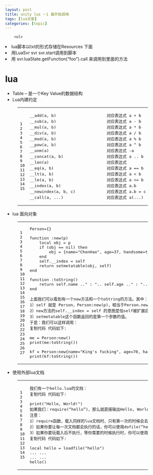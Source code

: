 ```yaml
---
layout: post
title: unity lua －1 最开始调用 
tags: [lua文章]
categories: [topic]
---
```


      
        <ul>
<li>lua脚本以txt的形式存储在Resources 下面</li>
<li>用LuaSvr svr  svr.start调用到脚本 </li>
<li>用 svr.luaState.getFunction(“foo”).call 来调用到里面的方法</li>
</ul>
<h1 id="lua"><a href="https://czy123.github.io/#lua" class="headerlink" title="lua"></a>lua</h1><ul>
<li>Table – 是一个Key Value的数据结构</li>
<li>Lua内建约定</li>
</ul>
<figure class="highlight livecodeserver"><table><tr><td class="gutter"><pre><span class="line">1</span><br><span class="line">2</span><br><span class="line">3</span><br><span class="line">4</span><br><span class="line">5</span><br><span class="line">6</span><br><span class="line">7</span><br><span class="line">8</span><br><span class="line">9</span><br><span class="line">10</span><br><span class="line">11</span><br><span class="line">12</span><br><span class="line">13</span><br><span class="line">14</span><br><span class="line">15</span><br></pre></td><td class="code"><pre><span class="line">__add(<span class="operator">a</span>, b)                     对应表达式 <span class="operator">a</span> + b</span><br><span class="line">__sub(<span class="operator">a</span>, b)                     对应表达式 <span class="operator">a</span> - b</span><br><span class="line">__mul(<span class="operator">a</span>, b)                     对应表达式 <span class="operator">a</span> * b</span><br><span class="line">__div(<span class="operator">a</span>, b)                     对应表达式 <span class="operator">a</span> / b</span><br><span class="line">__mod(<span class="operator">a</span>, b)                     对应表达式 <span class="operator">a</span> % b</span><br><span class="line">__pow(<span class="operator">a</span>, b)                     对应表达式 <span class="operator">a</span> ^ b</span><br><span class="line">__unm(<span class="operator">a</span>)                        对应表达式 -<span class="operator">a</span></span><br><span class="line">__concat(<span class="operator">a</span>, b)                  对应表达式 <span class="operator">a</span> .. b</span><br><span class="line">__len(<span class="operator">a</span>)                        对应表达式 </span><br><span class="line">__eq(<span class="operator">a</span>, b)                      对应表达式 <span class="operator">a</span> == b</span><br><span class="line">__lt(<span class="operator">a</span>, b)                      对应表达式 <span class="operator">a</span> &lt; b</span><br><span class="line">__le(<span class="operator">a</span>, b)                      对应表达式 <span class="operator">a</span> &lt;= b</span><br><span class="line">__index(<span class="operator">a</span>, b)                   对应表达式 <span class="operator">a</span>.b</span><br><span class="line">__newindex(<span class="operator">a</span>, b, c)             对应表达式 <span class="operator">a</span>.b = c</span><br><span class="line">__call(<span class="operator">a</span>, ...)                  对应表达式 <span class="operator">a</span>(...)</span><br></pre></td></tr></table></figure>
<ul>
<li>lua 面向对象</li>
</ul>
<figure class="highlight monkey"><table><tr><td class="gutter"><pre><span class="line">1</span><br><span class="line">2</span><br><span class="line">3</span><br><span class="line">4</span><br><span class="line">5</span><br><span class="line">6</span><br><span class="line">7</span><br><span class="line">8</span><br><span class="line">9</span><br><span class="line">10</span><br><span class="line">11</span><br><span class="line">12</span><br><span class="line">13</span><br><span class="line">14</span><br><span class="line">15</span><br><span class="line">16</span><br><span class="line">17</span><br><span class="line">18</span><br><span class="line">19</span><br><span class="line">20</span><br><span class="line">21</span><br><span class="line">22</span><br><span class="line">23</span><br><span class="line">24</span><br><span class="line">25</span><br><span class="line">26</span><br><span class="line">27</span><br></pre></td><td class="code"><pre><span class="line">Person={}</span><br><span class="line"> </span><br><span class="line"><span class="function"><span class="keyword">function</span> :</span><span class="keyword">new</span>(p)</span><br><span class="line">    <span class="keyword">local</span> obj = p</span><br><span class="line">    <span class="keyword">if</span> (obj == nil) <span class="keyword">then</span></span><br><span class="line">        obj = {name=<span class="string">"ChenHao"</span>, age=<span class="number">37</span>, handsome=<span class="literal">true</span>}</span><br><span class="line">    <span class="keyword">end</span></span><br><span class="line">    <span class="variable">self</span>.__index = <span class="variable">self</span></span><br><span class="line">    <span class="keyword">return</span> setmetatable(obj, <span class="variable">self</span>)</span><br><span class="line"><span class="keyword">end</span></span><br><span class="line"> </span><br><span class="line"><span class="function"><span class="keyword">function</span> :</span>toString()</span><br><span class="line">    <span class="keyword">return</span> <span class="variable">self</span>.name ..<span class="string">" : "</span>.. <span class="variable">self</span>.age ..<span class="string">" : "</span>.. (<span class="variable">self</span>.handsome <span class="literal">and</span> <span class="string">"handsome"</span> <span class="literal">or</span> <span class="string">"ugly"</span>)</span><br><span class="line"><span class="keyword">end</span></span><br><span class="line"></span><br><span class="line">上面我们可以看到有一个<span class="keyword">new</span>方法和一个toString的方法。其中：</span><br><span class="line"><span class="number">1</span>）<span class="variable">self</span> 就是 Person，Person:<span class="keyword">new</span>(p)，相当于Person.<span class="keyword">new</span>(<span class="variable">self</span>, p)</span><br><span class="line"><span class="number">2</span>）<span class="keyword">new</span>方法的<span class="variable">self</span>.__index = <span class="variable">self</span> 的意图是怕<span class="variable">self</span>被扩展后改写，所以，让其保持原样</span><br><span class="line"><span class="number">3</span>）setmetatable这个函数返回的是第一个参数的值。</span><br><span class="line">于是：我们可以这样调用：</span><br><span class="line">复制代码 代码如下:</span><br><span class="line"></span><br><span class="line">me = Person:<span class="keyword">new</span>()</span><br><span class="line"><span class="built_in">print</span>(me:toString())</span><br><span class="line"> </span><br><span class="line">kf = Person:<span class="keyword">new</span>{name=<span class="string">"King's fucking"</span>, age=<span class="number">70</span>, handsome=<span class="literal">false</span>}</span><br><span class="line"><span class="built_in">print</span>(kf:toString())</span><br></pre></td></tr></table></figure>
<ul>
<li>使用外部lua文档</li>
</ul>
<figure class="highlight stylus"><table><tr><td class="gutter"><pre><span class="line">1</span><br><span class="line">2</span><br><span class="line">3</span><br><span class="line">4</span><br><span class="line">5</span><br><span class="line">6</span><br><span class="line">7</span><br><span class="line">8</span><br><span class="line">9</span><br><span class="line">10</span><br><span class="line">11</span><br><span class="line">12</span><br><span class="line">13</span><br><span class="line">14</span><br><span class="line">15</span><br></pre></td><td class="code"><pre><span class="line">我们有一个hello.lua的文档：</span><br><span class="line">复制代码 代码如下:</span><br><span class="line"></span><br><span class="line"><span class="function"><span class="title">print</span><span class="params">(<span class="string">"Hello, World!"</span>)</span></span></span><br><span class="line">如果我们：<span class="function"><span class="title">require</span><span class="params">(“hello”)</span></span>，那么就直接输出Hello, World！了。</span><br><span class="line">注意：</span><br><span class="line"><span class="number">1</span>）require函数，载入同样的lua文档时，只有第一次的时候会去执行，后面的相同的都不执行了。</span><br><span class="line"><span class="number">2</span>）如果你要让每一次文档都会执行的话，你可以使用<span class="function"><span class="title">dofile</span><span class="params">(“hello”)</span></span>函数</span><br><span class="line"><span class="number">3</span>）如果你要玩载入后不执行，等你需要的时候执行时，你可以使用 <span class="function"><span class="title">loadfile</span><span class="params">()</span></span>函数，如下所示：</span><br><span class="line">复制代码 代码如下:</span><br><span class="line"></span><br><span class="line">local hello = <span class="function"><span class="title">loadfile</span><span class="params">(<span class="string">"hello"</span>)</span></span></span><br><span class="line">... ...</span><br><span class="line">... ...</span><br><span class="line"><span class="function"><span class="title">hello</span><span class="params">()</span></span></span><br></pre></td></tr></table></figure>
